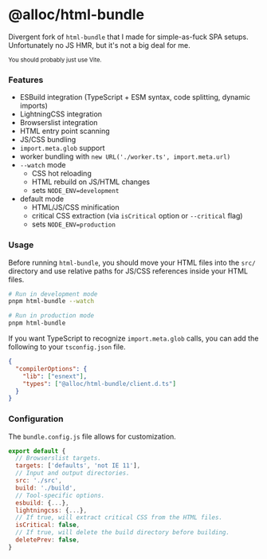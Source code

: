 # @alloc/html-bundle

Divergent fork of `html-bundle` that I made for simple-as-fuck SPA setups. Unfortunately no JS HMR, but it's not a big deal for me.

<sub>You should probably just use Vite.</sub>

### Features

- ESBuild integration (TypeScript + ESM syntax, code splitting, dynamic imports)
- LightningCSS integration
- Browserslist integration
- HTML entry point scanning
- JS/CSS bundling
- `import.meta.glob` support
- worker bundling with `new URL('./worker.ts', import.meta.url)`
- `--watch` mode
  - CSS hot reloading
  - HTML rebuild on JS/HTML changes
  - sets `NODE_ENV=development`
- default mode
  - HTML/JS/CSS minification
  - critical CSS extraction (via `isCritical` option or `--critical` flag)
  - sets `NODE_ENV=production`

### Usage

Before running `html-bundle`, you should move your HTML files into the `src/` directory and use relative paths for JS/CSS references inside your HTML files.

```sh
# Run in development mode
pnpm html-bundle --watch

# Run in production mode
pnpm html-bundle
```

If you want TypeScript to recognize `import.meta.glob` calls, you can add the following to your `tsconfig.json` file.

```json
{
  "compilerOptions": {
    "lib": ["esnext"],
    "types": ["@alloc/html-bundle/client.d.ts"]
  }
}
```

### Configuration

The `bundle.config.js` file allows for customization.

```js
export default {
  // Browserslist targets.
  targets: ['defaults', 'not IE 11'],
  // Input and output directories.
  src: './src',
  build: './build',
  // Tool-specific options.
  esbuild: {...},
  lightningcss: {...},
  // If true, will extract critical CSS from the HTML files.
  isCritical: false,
  // If true, will delete the build directory before building.
  deletePrev: false,
}
```
